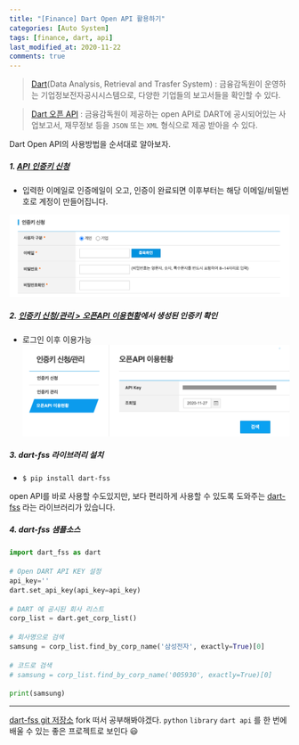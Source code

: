 ```yaml
---
title: "[Finance] Dart Open API 활용하기"
categories: [Auto System]
tags: [finance, dart, api]
last_modified_at: 2020-11-22
comments: true
---
```


> [Dart](http://dart.fss.or.kr/)(Data Analysis, Retrieval and Trasfer System)
: 금융감독원이 운영하는 기업정보전자공시시스템으로, 다양한 기업들의 보고서들을 확인할 수 있다.

> [Dart 오픈 API](https://opendart.fss.or.kr/) 
: 금융감독원이 제공하는 open API로 DART에 공시되어있는 사업보고서, 재무정보 등을 `JSON` 또는 `XML` 형식으로 제공 받아을 수 있다. 


Dart Open API의 사용방법을 순서대로 알아보자.

##### 1. [API 인증키 신청](https://opendart.fss.or.kr/uss/umt/EgovMberInsertView.do)
* 입력한 이메일로 인증메일이 오고, 인증이 완료되면 이후부터는 해당 이메일/비밀번호로 계정이 만들어집니다.

![Dart open API 인증키 신청](/assets/images/auto_system/dart_api_key_apply.png)


##### 2. [인증키 신청/관리 > 오픈API 이용현황](https://opendart.fss.or.kr/mng/apiUsageStatusView.do)에서 생성된 인증키 확인 
* 로그인 이후 이용가능
![Dart open API 인증키 확인](/assets/images/auto_system/dart_api_key.png)


##### 3. dart-fss 라이브러리 설치
* `$ pip install dart-fss` 

open API를 바로 사용할 수도있지만, 보다 편리하게 사용할 수 있도록 도와주는 [dart-fss](https://dart-fss.readthedocs.io/en/latest/) 라는 라이브러리가 있습니다.


##### 4. dart-fss 샘플소스
```python
import dart_fss as dart

# Open DART API KEY 설정
api_key=''
dart.set_api_key(api_key=api_key)

# DART 에 공시된 회사 리스트 
corp_list = dart.get_corp_list()

# 회사명으로 검색
samsung = corp_list.find_by_corp_name('삼성전자', exactly=True)[0]

# 코드로 검색
# samsung = corp_list.find_by_corp_name('005930', exactly=True)[0]

print(samsung)
```

---
[dart-fss git 저장소](https://github.com/josw123/dart-fss) fork 떠서 공부해봐야겠다. `python` `library` `dart api` 를 한 번에 배울 수 있는 좋은 프로젝트로 보인다 :smiley: